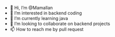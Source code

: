 - 👋 Hi, I’m @Mamallan
- 👀 I’m interested in backend coding 
- 🌱 I’m currently learning java
- 💞️ I’m looking to collaborate on backend projects
- 📫 How to reach me by pull request 

<!---
Mamallan7/Mamallan7 is a ✨ special ✨ repository because its `README.md` (this file) appears on your GitHub profile.
You can click the Preview link to take a look at your changes.
--->
